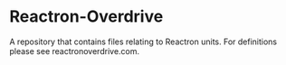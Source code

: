 Reactron-Overdrive
==================
A repository that contains files relating to Reactron units.
For definitions please see reactronoverdrive.com.
